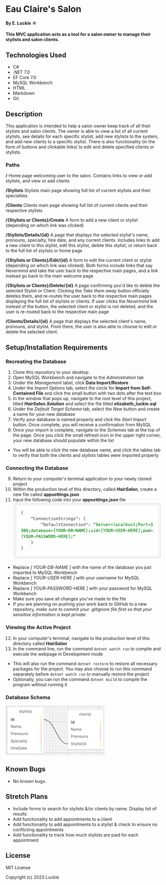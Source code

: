 # Eau Claire's Salon

#### By E. Luckie ☀️

#### This MVC application acts as a tool for a salon owner to manage their stylists and salon clients.

## Technologies Used

* C#
* .NET 7.0
* EF Core 7.0
* MySQL Workbench
* HTML
* Markdown
* Git

## Description

This application is intended to help a salon owner keep track of all their stylists and salon clients. The owner is able to view a list of all current stylists, see details for each specific stylist, add new stylists to the system, and add new clients to a specific stylist. There is also functionality (in the form of buttons and clickable links) to edit and delete specified clients or stylists.

### Paths
**/** Home page welcoming user to the salon. Contains links to view or add stylists, and view or add clients

**/Stylists** Stylists main page showing full list of current stylists and their specialties

**/Clients** Clients main page showing full list of current clients and their respective stylists

**/{Stylists or Clients}/Create** A form to add a new client or stylist (depending on which link was clicked)

**/Stylists/Details/{id}** A page that displays the selected stylist's name, pronouns, specialty, hire date, and any current clients. Includes links to add a new client to this stylist, edit this stylist, delete this stylist, or return back to the full list of stylists or home page

**/{Stylists or Clients}/Edit/{id}** A form to edit the current client or stylist (depending on which link was clicked). Both forms include links that say _Nevermind_ and take the user back to the respective main pages, and a link instead go back to the main welcome page

**/{Stylists or Clients}/Delete/{id}** A page confirming you'd like to delete the selected Stylist or Client. Clicking the _Take them away_ button officially deletes them, and re-routes the user back to the respective main pages displaying the full list of stylists or clients. If user clicks the _Nevermind_ link instead of the button, the selected client or stylist is not deleted, and the user is re-routed back to the respective main page

**/Clients/Details/{id}** A page that displays the selected client's name, pronouns, and stylist. From there, the user is also able to choose to edit or delete the selected client.

## Setup/Installation Requirements

### Recreating the Database
1. Clone this repository to your desktop
2. Open MySQL Workbench and navigate to the _Administration_ tab
3. Under the _Management_ label, click **Data Import/Restore**
4. Under the _Import Options_ tab, select the circle for **Import from Self-Contained File** and click the small button with two dots after the text box
5. In the window that pops up, navigate to the root level of this project, titled _**HairSalon.Solution**_ and select the file titled **elizabeth_luckie.sql**
6. Under the _Default Target Schema_ tab, select the _New_ button and create a name for your new database
7. Verify your database is named properly and click the _Start Import_ button. Once complete, you will receive a confirmation from MySQL
8. Once your import is complete, navigate to the _Schemas_ tab at the top of the page. Once you click the small refresh icon in the upper right corner, your new database should populate within the list
* You will be able to click the new database name, and click the tables tab to verify that both the _clients_ and _stylists_ tables were imported properly 

### Connecting the Database
9. Return to your computer's terminal application to your newly cloned project
10. Within the production level of this directory, called _**HairSalon**_, create a new file called **appsettings.json**
11. Input the following code into your _**appsettings.json**_ file
![screenshot of appsettings.json code](HairSalon/wwwroot/img/appsettingstext.png)
* Replace _[ YOUR-DB-NAME ]_ with the name of the database you just imported to MySQL Workbench
* Replace _[ YOUR-USER-HERE ]_ with your username for MySQL Workbench
* Replace _[ YOUR-PASSWORD-HERE ]_ with your password for MySQL Workbench
* Make sure you save all changes you've made to the file
* If you are planning on pushing your work back to GitHub to a new repository, _make sure to commit your .gitignore file first so that your sensitive information is kept private_

### Viewing the Active Project
12. In your computer's terminal, navigate to the production level of this directory called _**HairSalon**_
13. In the command line, run the command ``dotnet watch run`` to compile and execute the webpage in Development mode
* This will also run the command ``dotnet restore`` to restore all necessary packages for the project. You may also choose to run this command separately before ``dotnet watch run`` to manually restore the project
* Optionally, you can run the command ``dotnet build`` to compile the program without running it

### Database Schema
![screenshot of tables used in database](HairSalon/wwwroot/img/schema.png)

## Known Bugs

* No known bugs.

## Stretch Plans

* Include forms to search for stylists &/or clients by name. Display list of results
* Add functionality to add appointments to a client
* Add functionality to add appointments to a stylist & check to ensure no conflicting appointments
* Add functionality to track how much stylists are paid for each appointment

## License

MIT License

Copyright (c) 2023 Luckie
